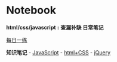 # Notebook 
**html/css/javascript** **:** **查漏补缺 日常笔记**


[每日一练](./dailycodes.md)

**知识笔记**
	- [JavaScript](./JSnotes.md)
	- [html+CSS](./CSSnotes.md)
	- [jQuery](./JQuery.md)